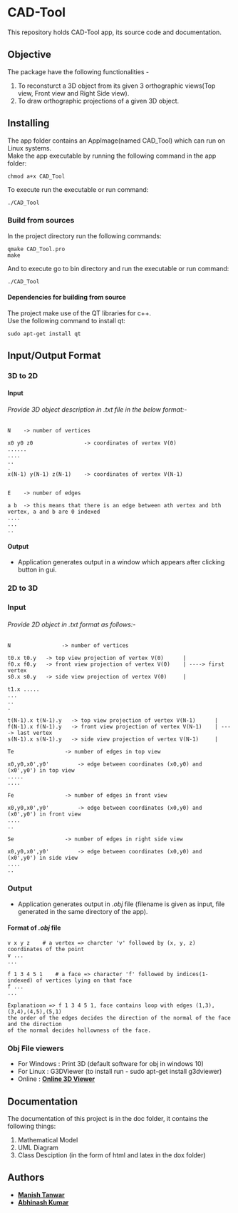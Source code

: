 # CAD-Tool
This repository holds CAD-Tool app, its source code and documentation.

## Objective

The package have the following functionalities -
 1. To reconsturct a 3D object from its given 3 orthographic views(Top view, Front view and Right Side view).
 2. To draw orthographic projections of a given 3D object.

## Installing

The app folder contains an AppImage(named CAD_Tool) which can run on Linux systems.  
Make the app executable by running the following command in the app folder:
	
	chmod a+x CAD_Tool
	
To execute run the executable or run command:
	
	./CAD_Tool

### Build from sources ####
        
In the project directory run the following commands:
	
	qmake CAD_Tool.pro
	make
	
And to execute go to bin directory and run the executable or run command:  

	./CAD_Tool
	
	
#### Dependencies for building from source
The project make use of the QT libraries for c++.  
Use the following command to install qt:
	
	sudo apt-get install qt

## Input/Output Format ##

### 3D to 2D

#### Input

###### Provide 3D object description in *.txt* file in the below format:- ######
	
	N    -> number of vertices

	x0 y0 z0                -> coordinates of vertex V(0)
	......
	....
	..
	.
	x(N-1) y(N-1) z(N-1)    -> coordinates of vertex V(N-1)


	E    -> number of edges

	a b  -> this means that there is an edge between ath vertex and bth vertex, a and b are 0 indexed
	....
	...
	..


#### Output

* Application generates output in a window which appears after clicking button in gui.

### 2D to 3D

### Input

###### Provide 2D object in *.txt* format as follows:- ######
	N   			 -> number of vertices

	t0.x t0.y   -> top view projection of vertex V(0)      |
	f0.x f0.y   -> front view projection of vertex V(0)    | ----> first vertex
	s0.x s0.y   -> side view projection of vertex V(0)     |

	t1.x .....
	...
	..
	.
	
	t(N-1).x t(N-1).y   -> top view projection of vertex V(N-1)      |
	f(N-1).x f(N-1).y   -> front view projection of vertex V(N-1)    | ----> last vertex
	s(N-1).x s(N-1).y   -> side view projection of vertex V(N-1)     |

	Te   			  -> number of edges in top view

	x0,y0,x0',y0'  		  -> edge between coordinates (x0,y0) and (x0',y0') in top view
	.....
	....

	Fe   			  -> number of edges in front view

	x0,y0,x0',y0'  		  -> edge between coordinates (x0,y0) and (x0',y0') in front view
	....
	..

	Se   			  -> number of edges in right side view

	x0,y0,x0',y0'  		  -> edge between coordinates (x0,y0) and (x0',y0') in side view
	....
	..

### Output

* Application generates output in  *.obj* file (filename is given as input, file generated in the same directory of the app).

#### Format of *.obj* file ####
	v x y z    # a vertex => charcter 'v' followed by (x, y, z) coordinates of the point
	v ...
	...

	f 1 3 4 5 1    # a face => character 'f' followed by indices(1-indexed) of vertices lying on that face
	f ...
	...

	Explanatioon => f 1 3 4 5 1, face contains loop with edges (1,3),(3,4),(4,5),(5,1)  
	the order of the edges decides the direction of the normal of the face and the direction  
	of the normal decides hollowness of the face.

### Obj File viewers

* For Windows : Print 3D (default software for obj in windows 10)
* For Linux   : G3DViewer (to install run - sudo apt-get install g3dviewer)
* Online      : **[Online 3D Viewer](https://3dviewer.net/)**

## Documentation

The documentation of this project is in the doc folder, it contains the following things:
1. Mathematical Model
2. UML Diagram
3. Class Desciption (in the form of html and latex in the dox folder)

## Authors ##

* **[Manish Tanwar](https://github.com/manishtanwar/)**
* **[Abhinash Kumar](https://github.com/sabhi2257)**


